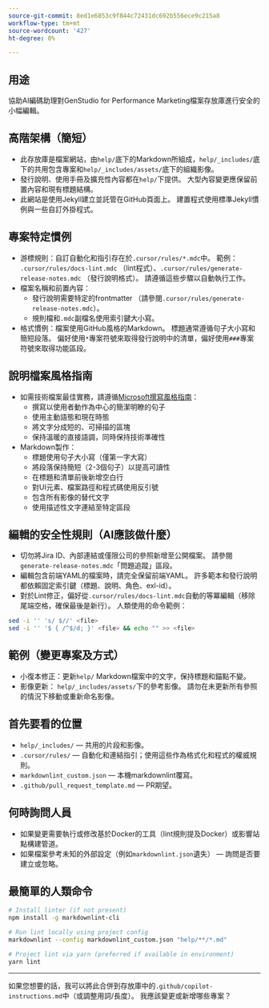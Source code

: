 ```yaml
---
source-git-commit: 8ed1e6853c9f844c72431dc692b556ece9c215a8
workflow-type: tm+mt
source-wordcount: '427'
ht-degree: 0%

---
```

## 用途

協助AI編碼助理對GenStudio for Performance Marketing檔案存放庫進行安全的小幅編輯。

## 高階架構（簡短）
- 此存放庫是檔案網站，由`help/`底下的Markdown所組成，`help/_includes/`底下的共用包含專案和`help/_includes/assets/`底下的組織影像。
- 發行說明、使用手冊及擴充性內容都在`help/`下提供。 大型內容變更應保留前置內容和現有標題結構。
- 此網站是使用Jekyll建立並託管在GitHub頁面上。 建置程式使用標準Jekyll慣例與一些自訂外掛程式。

## 專案特定慣例
- 游標規則：自訂自動化和指引存在於`.cursor/rules/*.mdc`中。 範例： `.cursor/rules/docs-lint.mdc` （lint程式）、`.cursor/rules/generate-release-notes.mdc` （發行說明格式）。 請遵循這些步驟以自動執行工作。
- 檔案名稱和前置內容：
   - 發行說明需要特定的frontmatter （請參閱`.cursor/rules/generate-release-notes.mdc`）。
   - 規則檔和`.mdc`副檔名使用索引鍵大小寫。
- 格式慣例：檔案使用GitHub風格的Markdown。 標題通常遵循句子大小寫和簡短段落。 偏好使用`*`專案符號來取得發行說明中的清單，偏好使用`###`專案符號來取得功能區段。

## 說明檔案風格指南
- 如需技術檔案最佳實務，請遵循[Microsoft撰寫風格指南](https://learn.microsoft.com/en-us/style-guide/)：
   - 撰寫以使用者動作為中心的簡潔明瞭的句子
   - 使用主動語態和現在時態
   - 將文字分成短的、可掃描的區塊
   - 保持溫暖的直接語調，同時保持技術準確性
- Markdown製作：
   - 標題使用句子大小寫（僅第一字大寫）
   - 將段落保持簡短（2-3個句子）以提高可讀性
   - 在標題和清單前後新增空白行
   - 對UI元素、檔案路徑和程式碼使用反引號
   - 包含所有影像的替代文字
   - 使用描述性文字連結至特定區段

## 編輯的安全性規則（AI應該做什麼）
- 切勿將Jira ID、內部連結或僅限公司的參照新增至公開檔案。 請參閱`generate-release-notes.mdc`「問題追蹤」區段。
- 編輯包含前端YAML的檔案時，請完全保留前端YAML。 許多範本和發行說明都依賴固定索引鍵（標題、說明、角色、exl-id）。
- 對於Lint修正，偏好從`.cursor/rules/docs-lint.mdc`自動的等冪編輯（移除尾端空格，確保最後是新行）。 人類使用的命令範例：

```sh
sed -i '' 's/ $//' <file>
sed -i '' '$ { /^$/d; }' <file> && echo "" >> <file>
```

## 範例（變更專案及方式）
- 小復本修正：更新`help/` Markdown檔案中的文字，保持標題和錨點不變。
- 影像更新： `help/_includes/assets/`下的參考影像。 請勿在未更新所有參照的情況下移動或重新命名影像。

## 首先要看的位置
- `help/_includes/` — 共用的片段和影像。
- `.cursor/rules/` — 自動化和連結指引；使用這些作為格式化和程式的權威規則。
- `markdownlint_custom.json` — 本機markdownlint覆寫。
- `.github/pull_request_template.md` — PR期望。

## 何時詢問人員
- 如果變更需要執行或修改基於Docker的工具（lint規則提及Docker）或影響站點構建管道。
- 如果檔案參考未知的外部設定（例如`markdownlint.json`遺失） — 詢問是否要建立或忽略。

## 最簡單的人類命令

```sh
# Install linter (if not present)
npm install -g markdownlint-cli

# Run lint locally using project config
markdownlint --config markdownlint_custom.json "help/**/*.md"

# Project lint via yarn (preferred if available in environment)
yarn lint
```

---
如果您想要的話，我可以將此合併到存放庫中的`.github/copilot-instructions.md`中（或調整用詞/長度）。 我應該變更或新增哪些專案？
